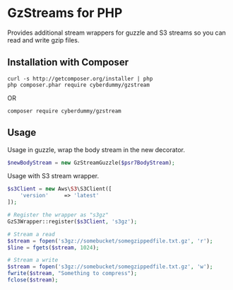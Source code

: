 GzStreams for PHP
=================

Provides additional stream wrappers for guzzle and S3 streams so you can read
and write gzip files.

Installation with Composer
--------------------------

```shell
curl -s http://getcomposer.org/installer | php
php composer.phar require cyberdummy/gzstream
```

OR

```shell
composer require cyberdummy/gzstream
```

Usage
-----

Usage in guzzle, wrap the body stream in the new decorator.
```php
$newBodyStream = new GzStreamGuzzle($psr7BodyStream);
```

Usage with S3 stream wrapper.
```php
$s3Client = new Aws\S3\S3Client([
    'version'     => 'latest'
]);

# Register the wrapper as "s3gz"
GzS3Wrapper::register($s3Client, 's3gz');

# Stream a read
$stream = fopen('s3gz://somebucket/somegzippedfile.txt.gz', 'r');
$line = fgets($stream, 1024);

# Stream a write
$stream = fopen('s3gz://somebucket/somegzippedfile.txt.gz', 'w');
fwrite($stream, "Something to compress");
fclose($stream);
```
